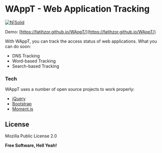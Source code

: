 # WAppT - Web Application Tracking

[![N|Solid](https://cdn4.iconfinder.com/data/icons/scripting-and-programming-languages/512/JQuery_logo-256.png)](http://jquery.com)

Demo: [https://fatihzor.github.io/WAppT/](https://fatihzor.github.io/WAppT/)

With WAppT, you can track the access status of web applications. What you can do soon:
  - DNS Tracking
  - Word-based Tracking
  - Search-based Tracking

### Tech

WAppT uses a number of open source projects to work properly:

* [jQuery]
* [Bootstrap]
* [Moment.js]

License
----

Mozilla Public License 2.0

**Free Software, Hell Yeah!**

   [Bootstrap]: <https://getbootstrap.com/>
   [jQuery]: <http://jquery.com>
   [Moment.js]: <https://momentjs.com/>
